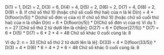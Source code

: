 D(1) = 1, D(2) = 2, D(3) = 6, D(4) = 4, D(5) = 2, 
D(6) = 2, D(7) = 4, D(8) = 2, D(9) = 8.
If chữ số thứ 10 (hoặc chữ số cuối thứ hai) của n là lẻ
    D(n) = 4 * D(floor(n/5)) * D(chữ số đơn vị của n) 
If chữ số thứ 10 (hoặc chữ số cuối thứ hai) của n là chẵn
    D(n) = 6 * D(floor(n/5)) * D(Chữ số đơn vị của n)
Ví dụ 1: n = 27 [Chữ số thứ 2 từ dưới lên là chẵn]:
D(27) = 6 * D(floor(27/5)) * D(7)
      = 6 * D(5) * D(7)
      = 6 * 2 * 4 
      = 48
Chữ số khác 0 cuối cùng là: 8

Ví dụ 2: n = 33 [Chữ số thứ 2 từ dưới lên là lẻ]:
D(33) = 4 * D(floor(33/5)) * D(3)
      = 4 * D(6) * 6
      = 4 * 2 * 6
      = 48
Chữ số khác 0 cuối cùng là: 8
